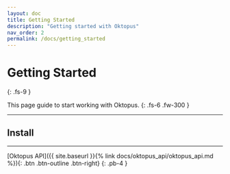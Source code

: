 ```yaml
---
layout: doc
title: Getting Started
description: "Getting started with Oktopus"
nav_order: 2
permalink: /docs/getting_started
---
```


# Getting Started
{: .fs-9 }

This page guide to start working with Oktopus. 
{: .fs-6 .fw-300 }

---

## Install


---

[Oktopus API]({{ site.baseurl }}{% link docs/oktopus_api/oktopus_api.md %}){: .btn .btn-outline .btn-right}
{: .pb-4 }